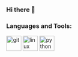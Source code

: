 ### Hi there 👋

<h3 align="left">Languages and Tools:</h3>
<p align="left"> </a> <img src="https://www.vectorlogo.zone/logos/git-scm/git-scm-icon.svg" alt="git" width="40" height="40"/> </a> <img src="https://devicons.github.io/devicon/devicon.git/icons/linux/linux-original.svg" alt="linux" width="40" height="40"/>  </a> <img src="https://devicons.github.io/devicon/devicon.git/icons/python/python-original.svg" alt="python" width="40" height="40"/> </a> </p>
